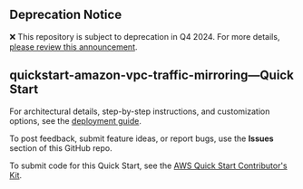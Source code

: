 ## Deprecation Notice

:x: This repository is subject to deprecation in Q4 2024. For more details, [please review this announcement](https://github.com/aws-ia/.announcements/issues/1). 


## quickstart-amazon-vpc-traffic-mirroring—Quick Start

For architectural details, step-by-step instructions, and customization options, see the [deployment guide](https://aws-quickstart.github.io/quickstart-amazon-vpc-traffic-mirroring/).

To post feedback, submit feature ideas, or report bugs, use the **Issues** section of this GitHub repo. 

To submit code for this Quick Start, see the [AWS Quick Start Contributor's Kit](https://aws-quickstart.github.io/).